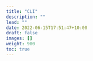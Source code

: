 ```yaml
---
title: "CLI"
description: ""
lead: ""
date: 2022-06-15T17:51:47+10:00
draft: false
images: []
weight: 900
toc: true
---
```

